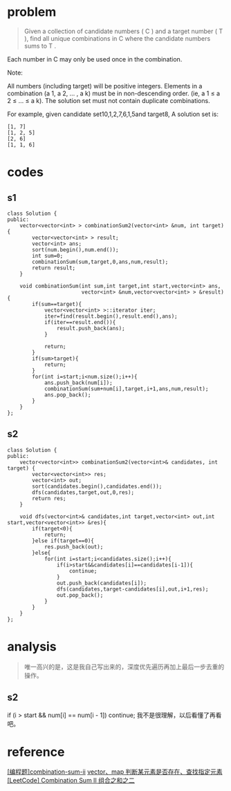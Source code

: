# problem
>Given a collection of candidate numbers ( C ) and a target number ( T ), find all unique combinations in C where the candidate numbers sums to T .

Each number in C may only be used once in the combination.

Note:

All numbers (including target) will be positive integers.
Elements in a combination (a 1, a 2, … , a k) must be in non-descending order. (ie, a 1 ≤ a 2 ≤ … ≤ a k).
The solution set must not contain duplicate combinations.

For example, given candidate set10,1,2,7,6,1,5and target8, 
A solution set is: 
```
[1, 7]
[1, 2, 5]
[2, 6]
[1, 1, 6]

```
# codes

## s1
```
class Solution {
public:
    vector<vector<int> > combinationSum2(vector<int> &num, int target) {
        vector<vector<int> > result;
        vector<int> ans;
        sort(num.begin(),num.end());
        int sum=0;
        combinationSum(sum,target,0,ans,num,result);
        return result;
    }
    
    void combinationSum(int sum,int target,int start,vector<int> ans,
                        vector<int> &num,vector<vector<int> > &result){
        if(sum==target){
            vector<vector<int> >::iterator iter;
            iter=find(result.begin(),result.end(),ans);
            if(iter==result.end()){
                result.push_back(ans);
            }
            
            return;
        }
        if(sum>target){
            return;
        }
        for(int i=start;i<num.size();i++){
            ans.push_back(num[i]);
            combinationSum(sum+num[i],target,i+1,ans,num,result);
            ans.pop_back();
        }
    }
};
```

## s2
```
class Solution {
public:
    vector<vector<int>> combinationSum2(vector<int>& candidates, int target) {
        vector<vector<int>> res;
        vector<int> out;
        sort(candidates.begin(),candidates.end());
        dfs(candidates,target,out,0,res);
        return res;
    }
    
    void dfs(vector<int>& candidates,int target,vector<int> out,int start,vector<vector<int>> &res){
        if(target<0){
            return;
        }else if(target==0){
            res.push_back(out);
        }else{
            for(int i=start;i<candidates.size();i++){
                if(i>start&&candidates[i]==candidates[i-1]){
                    continue;
                }
                out.push_back(candidates[i]);
                dfs(candidates,target-candidates[i],out,i+1,res);
                out.pop_back();
            }
        }
    }
};
```

# analysis
>唯一高兴的是，这是我自己写出来的，深度优先遍历再加上最后一步去重的操作。

## s2
if (i > start && num[i] == num[i - 1]) continue; 我不是很理解，以后看懂了再看吧。

# reference
[[编程题]combination-sum-ii][1]
[vector、map 判断某元素是否存在、查找指定元素][2]
[[LeetCode] Combination Sum II 组合之和之二][3]

[1]: https://www.nowcoder.com/questionTerminal/75e6cd5b85ab41c6a7c43359a74e869a
[2]: https://www.cnblogs.com/SZxiaochun/p/7131361.html
[3]: http://www.cnblogs.com/grandyang/p/4419386.html